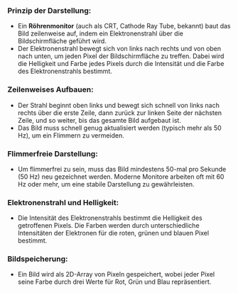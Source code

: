 
### Prinzip der Darstellung:
- Ein **Röhrenmonitor** (auch als CRT, Cathode Ray Tube, bekannt) baut das Bild zeilenweise auf, indem ein Elektronenstrahl über die Bildschirmfläche geführt wird.
- Der Elektronenstrahl bewegt sich von links nach rechts und von oben nach unten, um jeden Pixel der Bildschirmfläche zu treffen. Dabei wird die Helligkeit und Farbe jedes Pixels durch die Intensität und die Farbe des Elektronenstrahls bestimmt.
### Zeilenweises Aufbauen:
- Der Strahl beginnt oben links und bewegt sich schnell von links nach rechts über die erste Zeile, dann zurück zur linken Seite der nächsten Zeile, und so weiter, bis das gesamte Bild aufgebaut ist.
- Das Bild muss schnell genug aktualisiert werden (typisch mehr als 50 Hz), um ein Flimmern zu vermeiden.
### Flimmerfreie Darstellung:
- Um flimmerfrei zu sein, muss das Bild mindestens 50-mal pro Sekunde (50 Hz) neu gezeichnet werden. Moderne Monitore arbeiten oft mit 60 Hz oder mehr, um eine stabile Darstellung zu gewährleisten.
### Elektronenstrahl und Helligkeit:
- Die Intensität des Elektronenstrahls bestimmt die Helligkeit des getroffenen Pixels. Die Farben werden durch unterschiedliche Intensitäten der Elektronen für die roten, grünen und blauen Pixel bestimmt.
### Bildspeicherung:
- Ein Bild wird als 2D-Array von Pixeln gespeichert, wobei jeder Pixel seine Farbe durch drei Werte für Rot, Grün und Blau repräsentiert.
